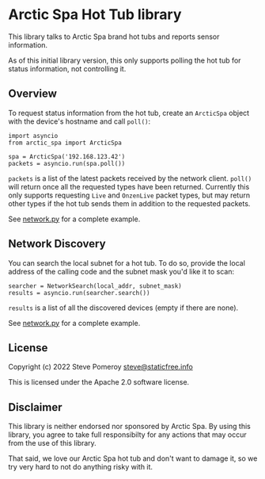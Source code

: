 # Arctic Spa Hot Tub library

This library talks to Arctic Spa brand hot tubs and reports sensor information.

As of this initial library version, this only supports polling the hot tub for
status information, not controlling it.

## Overview

To request status information from the hot tub, create an `ArcticSpa` object with
the device's hostname and call `poll()`:

```
import asyncio
from arctic_spa import ArcticSpa

spa = ArcticSpa('192.168.123.42')
packets = asyncio.run(spa.poll())
```

`packets` is a list of the latest packets received by the network client. `poll()` will
return once all the requested types have been returned. Currently this only supports
requesting `Live` and `OnzenLive` packet types, but may return other types if the hot tub
sends them in addition to the requested packets.

See [network.py](example/network.py) for a complete example.

## Network Discovery

You can search the local subnet for a hot tub. To do so, provide the local
address of the calling code and the subnet mask you'd like it to scan:

```
searcher = NetworkSearch(local_addr, subnet_mask)
results = asyncio.run(searcher.search())
```

`results` is a list of all the discovered devices (empty if there are none).

See [network.py](example/network.py) for a complete example.

## License

Copyright (c) 2022 Steve Pomeroy <steve@staticfree.info>

This is licensed under the Apache 2.0 software license.

## Disclaimer

This library is neither endorsed nor sponsored by Arctic Spa. By using this
library, you agree to take full responsibilty for any actions that may occur
from the use of this library.

That said, we love our Arctic Spa hot tub and don't want to damage it, so we try
very hard to not do anything risky with it.
